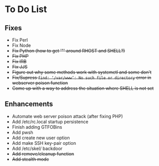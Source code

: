 # To Do List

## Fixes

- Fix Perl
- Fix Node
- ~~Fix Python (how to get '"' around RHOST and SHELL?)~~
- ~~Fix PHP~~
- ~~Fix IRB~~
- ~~Fix JJS~~
- ~~Figure out why some methods work with systemctl and some don't~~
- ~~Fix/Supress `find: ‘/var/www’: No such file or directory` error in webserver poison function~~
- ~~Come up with a way to address the situation where SHELL is not set~~

## Enhancements

- Automate web server poison attack (after fixing PHP)
- Add /etc/rc.local startup persistence
- Finish adding GTFOBins
- Add pwsh
- Add create new user option
- Add make SSH key-pair option
- Add /etc/skel/ backdoor
- ~~Add remove/cleanup function~~
- ~~Add stealth mode~~
